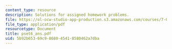 ```yaml
---
content_type: resource
description: Solutions for assigned homework problems.
file: https://ol-ocw-studio-app-production.s3.amazonaws.com/courses/7-03-genetics-fall-2004/5b92b65369c9868045418580462a7dba_pset6_ans.pdf
file_type: application/pdf
resourcetype: Document
title: pset6_ans.pdf
uid: 5b92b653-69c9-8680-4541-8580462a7dba
---
```

